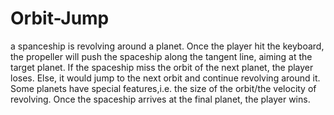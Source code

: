 # Orbit-Jump
a spanceship is revolving around a planet. Once the player hit the keyboard,
the propeller will push the spaceship along the tangent line, aiming at the target planet.
If the spaceship miss the orbit of the next planet, the player loses. 
Else, it would jump to the next orbit and continue revolving around it.
Some planets have special features,i.e. the size of the orbit/the velocity of revolving.
Once the spaceship arrives at the final planet, the player wins.

